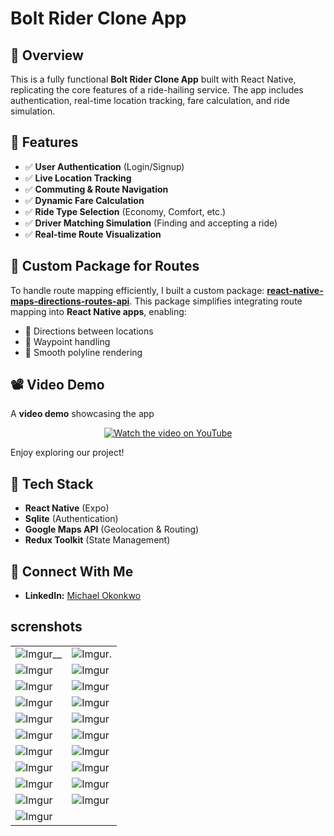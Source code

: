 # Bolt Rider Clone App

## 🚀 Overview
This is a fully functional **Bolt Rider Clone App** built with React Native, replicating the core features of a ride-hailing service. The app includes authentication, real-time location tracking, fare calculation, and ride simulation.

## 🌟 Features
- ✅ **User Authentication** (Login/Signup)
- ✅ **Live Location Tracking**
- ✅ **Commuting & Route Navigation**
- ✅ **Dynamic Fare Calculation**
- ✅ **Ride Type Selection** (Economy, Comfort, etc.)
- ✅ **Driver Matching Simulation** (Finding and accepting a ride)
- ✅ **Real-time Route Visualization**

## 🔗 Custom Package for Routes
To handle route mapping efficiently, I built a custom package: **[react-native-maps-directions-routes-api](https://www.npmjs.com/package/react-native-maps-directions-routes-api)**. This package simplifies integrating route mapping into **React Native apps**, enabling:

- 📌 Directions between locations
- 📌 Waypoint handling
- 📌 Smooth polyline rendering

## 📽️ Video Demo
A **video demo** showcasing the app 

<p align="center">
  <a href="https://www.youtube.com/watch?v=y1VAaIUoVjQ&ab_channel=YoungbillEmpireWorldwide" target="_blank">
    <img src="http://img.youtube.com/vi/y1VAaIUoVjQ/0.jpg" alt="Watch the video on YouTube">
  </a>
</p>
  
Enjoy exploring our project!



## 📌 Tech Stack
- **React Native** (Expo)
- **Sqlite** (Authentication)
- **Google Maps API** (Geolocation & Routing)
- **Redux Toolkit** (State Management)

## 🔗 Connect With Me
- **LinkedIn:** [Michael Okonkwo](https://www.linkedin.com/in/michael-o-24b017247)

## screnshots
<table>
  <tr>
    <td><img src="https://i.imgur.com/sFBaCre.png" alt="Imgur__"></td>
    <td><img src="https://i.imgur.com/gqoIvBo.png" alt="Imgur."></td>
  </tr>
  <tr>
    <td><img src="https://i.imgur.com/lepgiDe.png" alt="Imgur"></td>
    <td><img src="https://i.imgur.com/6UhNfJt.png" alt="Imgur"></td>
  </tr>
  <tr>
    <td><img src="https://i.imgur.com/ePmwQWZ.png" alt="Imgur"></td>
    <td><img src="https://i.imgur.com/smBh0wB.png" alt="Imgur"></td>
  </tr>
  <tr>
    <td><img src="https://i.imgur.com/eoN1yLd.png" alt="Imgur"></td>
    <td><img src="https://i.imgur.com/IytJDiG.png" alt="Imgur"></td>
  </tr>
  <tr>
    <td><img src="https://i.imgur.com/687G6Fz.png" alt="Imgur"></td>
    <td><img src="https://i.imgur.com/zwOzbhN.png" alt="Imgur"></td>
  </tr>
  <tr>
    <td><img src="https://i.imgur.com/sfQxnOH.png" alt="Imgur"></td>
    <td><img src="https://i.imgur.com/O8kEKsk.png" alt="Imgur"></td>
  </tr>
  <tr>
    <td><img src="https://i.imgur.com/cB2qKwa.png" alt="Imgur"></td>
    <td><img src="https://i.imgur.com/pgkzkGn.png" alt="Imgur"></td>
  </tr>
  <tr>
    <td><img src="https://i.imgur.com/saXrcUV.png" alt="Imgur"></td>
    <td><img src="https://i.imgur.com/kCkMIe4.png" alt="Imgur"></td>
  </tr>
  <tr>
    <td><img src="https://i.imgur.com/ptz4Lzs.png" alt="Imgur"></td>
    <td><img src="https://i.imgur.com/fwo2tjT.png" alt="Imgur"></td>
  </tr>
  <tr>
    <td><img src="https://i.imgur.com/dx4G394.png" alt="Imgur"></td>
    <td><img src="https://i.imgur.com/anPwmGX.png" alt="Imgur"></td>
  </tr>
  <tr>
    <td><img src="https://i.imgur.com/nnLKm7V.png" alt="Imgur"></td>
    <td></td>
  </tr>
</table>


